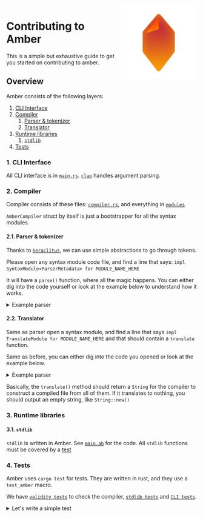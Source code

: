 <img src="assets/amber.png" alt="amber logo" width="200" align="right" />

# Contributing to Amber
This is a simple but exhaustive guide to get you started on contributing to amber.

## Overview
Amber consists of the following layers:

1. [CLI Interface](#1-cli-interface)
2. [Compiler](#2-compiler)  
   1. [Parser & tokenizer](#21-parser--tokenizer)
   2. [Translator](#22-translator)
3. [Runtime libraries](#3-runtime-libraries)
   1. [`stdlib`](#31-stdlib)
4. [Tests](#4-tests)

### 1. CLI Interface
All CLI interface is in [`main.rs`](src/main.rs). [`clap`](https://crates.io/crates/clap) handles argument parsing.

### 2. Compiler
Compiler consists of these files: [`compiler.rs`](src/compiler.rs), and everything in [`modules`](src/modules).

`AmberCompiler` struct by itself is just a bootstrapper for all the syntax modules.

#### 2.1. Parser & tokenizer
Thanks to [`heraclitus`](https://github.com/Ph0enixKM/Heraclitus), we can use simple abstractions to go through tokens.

Please open any syntax module code file, and find a line that says: `impl SyntaxModule<ParserMetadata> for MODULE_NAME_HERE`

It will have a `parse()` function, where all the magic happens. You can either dig into the code yourself or look at the example below to understand how it works.

<details>
<summary>Example parser</summary>

**Important: this is pseudo code. Its purpose is to demonstrate how it should look like.**

```rs
// This code parses the following: `1 + 2`
fn parse(meta: ParserMetadata) {
    let digit_1 = meta.get_current_token();     // gets the text (as an Option)
    token(meta, "+")?;                          // matches that there is a "+" and skips it
    let digit_2 = meta.get_current_token();

    self.digit_1 = digit_1.unwrap();
    self.digit_2 = digit_2.unwrap();

    Ok(())
}
```
</details>

#### 2.2. Translator
Same as parser open a syntax module, and find a line that says `impl TranslateModule for MODULE_NAME_HERE` and that should contain a `translate` function.

Same as before, you can either dig into the code you opened or look at the example below.

<details>
<summary>Example parser</summary>

**Important: this is pseudo code. Its purpose is to demonstrate how it should look like.**

```rs
// This will translate `1 + 2` into `(( 1 + 2 ))`
fn translate() -> String {

    // self.digit_1 and self.digit_2 is set earlier by the parser
    format!("(( {} + {} ))", self.digit_1, self.digit_2)
}
```
</details>

Basically, the `translate()` method should return a `String` for the compiler to construct a compiled file from all of them. If it translates to nothing, you should output an empty string, like `String::new()`

### 3. Runtime libraries
#### 3.1. `stdlib`

`stdlib` is written in Amber. See [`main.ab`](src/std/main) for the code. All `stdlib` functions must be covered by a [test](#4-tests)

### 4. Tests
Amber uses `cargo test` for tests. They are written in rust, and they use a `test_amber` macro.

We have [`validity tests`](src/tests/validity.rs) to check the compiler, [`stdlib tests`](src/tests/stdlib.rs) and [`CLI tests`](src/tests/cli.rs).

<details>
<summary>Let's write a simple test</summary>

```rs
#[test]
fn prints_hi() {
    let code = "
        echo \"hi!\"
    ";
    test_amber!(code, "hi!");
}
```
</details>